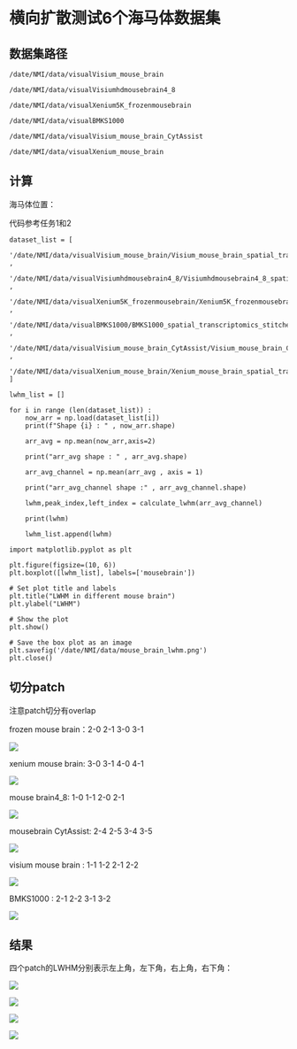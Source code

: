 # 横向扩散测试6个海马体数据集

## 数据集路径

    /date/NMI/data/visualVisium_mouse_brain

    /date/NMI/data/visualVisiumhdmousebrain4_8

    /date/NMI/data/visualXenium5K_frozenmousebrain

    /date/NMI/data/visualBMKS1000

    /date/NMI/data/visualVisium_mouse_brain_CytAssist
    
    /date/NMI/data/visualXenium_mouse_brain

## 计算

海马体位置：

代码参考任务1和2

    dataset_list = [
        '/date/NMI/data/visualVisium_mouse_brain/Visium_mouse_brain_spatial_transcriptomics_stitched.npy' ,
        '/date/NMI/data/visualVisiumhdmousebrain4_8/Visiumhdmousebrain4_8_spatial_transcriptomics_stitched.npy' ,
        '/date/NMI/data/visualXenium5K_frozenmousebrain/Xenium5K_frozenmousebrain_spatial_transcriptomics_stitched.npy' ,
        '/date/NMI/data/visualBMKS1000/BMKS1000_spatial_transcriptomics_stitched.npy' ,
        '/date/NMI/data/visualVisium_mouse_brain_CytAssist/Visium_mouse_brain_CytAssist_spatial_transcriptomics_stitched.npy' ,
        '/date/NMI/data/visualXenium_mouse_brain/Xenium_mouse_brain_spatial_transcriptomics_stitched.npy'
    ]

    lwhm_list = []

    for i in range (len(dataset_list)) :
        now_arr = np.load(dataset_list[i])
        print(f"Shape {i} : " , now_arr.shape)

        arr_avg = np.mean(now_arr,axis=2)

        print("arr_avg shape : " , arr_avg.shape)

        arr_avg_channel = np.mean(arr_avg , axis = 1)

        print("arr_avg_channel shape :" , arr_avg_channel.shape)

        lwhm,peak_index,left_index = calculate_lwhm(arr_avg_channel)

        print(lwhm)

        lwhm_list.append(lwhm)

    import matplotlib.pyplot as plt

    plt.figure(figsize=(10, 6))
    plt.boxplot([lwhm_list], labels=['mousebrain'])

    # Set plot title and labels
    plt.title("LWHM in different mouse brain")
    plt.ylabel("LWHM")

    # Show the plot
    plt.show()

    # Save the box plot as an image
    plt.savefig('/date/NMI/data/mouse_brain_lwhm.png')
    plt.close()


## 切分patch

注意patch切分有overlap

frozen mouse brain：2-0 2-1 3-0 3-1

![](https://cdn.jsdelivr.net/gh/tj-messi/picture/5e0892214e95cf3964feefd0cf0e98a.png)

xenium mouse brain: 3-0 3-1 4-0 4-1

![](https://cdn.jsdelivr.net/gh/tj-messi/picture/1747815081502.png)

mouse brain4_8: 1-0 1-1 2-0 2-1

![](https://cdn.jsdelivr.net/gh/tj-messi/picture/1747815389398.png)

mousebrain CytAssist: 2-4 2-5 3-4 3-5

![](https://cdn.jsdelivr.net/gh/tj-messi/picture/1747815593525.png)

visium mouse brain : 1-1 1-2 2-1 2-2

![](https://cdn.jsdelivr.net/gh/tj-messi/picture/1747815751813.png)

BMKS1000 : 2-1 2-2 3-1 3-2

![](https://cdn.jsdelivr.net/gh/tj-messi/picture/1747815851605.png)

## 结果

四个patch的LWHM分别表示左上角，左下角，右上角，右下角：

![](https://cdn.jsdelivr.net/gh/tj-messi/picture/patch1.png)

![](https://cdn.jsdelivr.net/gh/tj-messi/picture/patch2.png)

![](https://cdn.jsdelivr.net/gh/tj-messi/picture/patch3.png)

![](https://cdn.jsdelivr.net/gh/tj-messi/picture/patch4.png)